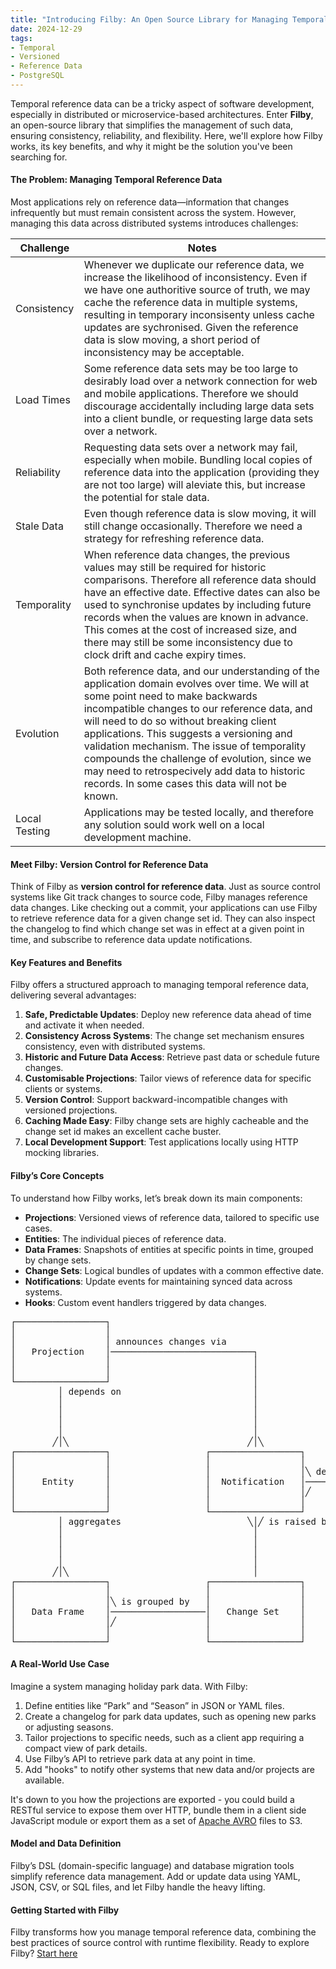 ```yaml
---
title: "Introducing Filby: An Open Source Library for Managing Temporal Reference Data"
date: 2024-12-29
tags:
- Temporal
- Versioned
- Reference Data
- PostgreSQL
---
```

Temporal reference data can be a tricky aspect of software development, especially in distributed or microservice-based architectures. Enter **Filby**, an open-source library that simplifies the management of such data, ensuring consistency, reliability, and flexibility. Here, we'll explore how Filby works, its key benefits, and why it might be the solution you've been searching for.

#### The Problem: Managing Temporal Reference Data

Most applications rely on reference data—information that changes infrequently but must remain consistent across the system. However, managing this data across distributed systems introduces challenges:

| Challenge     | Notes                                                                                                                                                                                                                                                                                                                                                                                                                                                                          |
| ------------- | ------------------------------------------------------------------------------------------------------------------------------------------------------------------------------------------------------------------------------------------------------------------------------------------------------------------------------------------------------------------------------------------------------------------------------------------------------------------------------ |
| Consistency   | Whenever we duplicate our reference data, we increase the likelihood of inconsistency. Even if we have one authoritive source of truth, we may cache the reference data in multiple systems, resulting in temporary inconsisenty unless cache updates are sychronised. Given the reference data is slow moving, a short period of inconsistency may be acceptable.                                                                                                             |
| Load Times    | Some reference data sets may be too large to desirably load over a network connection for web and mobile applications. Therefore we should discourage accidentally including large data sets into a client bundle, or requesting large data sets over a network.                                                                                                                                                                                                               |
| Reliability   | Requesting data sets over a network may fail, especially when mobile. Bundling local copies of reference data into the application (providing they are not too large) will aleviate this, but increase the potential for stale data.                                                                                                                                                                                                                                           |
| Stale Data    | Even though reference data is slow moving, it will still change occasionally. Therefore we need a strategy for refreshing reference data.                                                                                                                                                                                                                                                                                                                                      |
| Temporality   | When reference data changes, the previous values may still be required for historic comparisons. Therefore all reference data should have an effective date. Effective dates can also be used to synchronise updates by including future records when the values are known in advance. This comes at the cost of increased size, and there may still be some inconsistency due to clock drift and cache expiry times.                                                          |
| Evolution     | Both reference data, and our understanding of the application domain evolves over time. We will at some point need to make backwards incompatible changes to our reference data, and will need to do so without breaking client applications. This suggests a versioning and validation mechanism. The issue of temporality compounds the challenge of evolution, since we may need to retrospecively add data to historic records. In some cases this data will not be known. |
| Local Testing | Applications may be tested locally, and therefore any solution sould work well on a local development machine.                                                                                                                                                                                                                                                                                                                                                                        |

#### Meet Filby: Version Control for Reference Data

Think of Filby as **version control for reference data**. Just as source control systems like Git track changes to source code, Filby manages reference data changes. Like checking out a commit, your applications can use Filby to retrieve reference data for a given change set id. They can also inspect the changelog to find which change set was in effect at a given point in time, and subscribe to reference data update notifications.

#### Key Features and Benefits

Filby offers a structured approach to managing temporal reference data, delivering several advantages:

1. **Safe, Predictable Updates**: Deploy new reference data ahead of time and activate it when needed.
2. **Consistency Across Systems**: The change set mechanism ensures consistency, even with distributed systems.
3. **Historic and Future Data Access**: Retrieve past data or schedule future changes.
4. **Customisable Projections**: Tailor views of reference data for specific clients or systems.
5. **Version Control**: Support backward-incompatible changes with versioned projections.
6. **Caching Made Easy**: Filby change sets are highly cacheable and the change set id makes an excellent cache buster.
7. **Local Development Support**: Test applications locally using HTTP mocking libraries.

#### Filby’s Core Concepts

To understand how Filby works, let’s break down its main components:

- **Projections**: Versioned views of reference data, tailored to specific use cases.
- **Entities**: The individual pieces of reference data.
- **Data Frames**: Snapshots of entities at specific points in time, grouped by change sets.
- **Change Sets**: Logical bundles of updates with a common effective date.
- **Notifications**: Update events for maintaining synced data across systems.
- **Hooks**: Custom event handlers triggered by data changes.

<pre>
┌─────────────────┐
│                 │
│                 │ announces changes via
│   Projection    │───────────────────────────┐
│                 │                           │
│                 │                           │
└─────────────────┘                           │
         │ depends on                         │
         │                                    │
         │                                    │
         │                                    │
         │                                    │
        ╱│╲                                  ╱│╲
┌─────────────────┐                  ┌─────────────────┐                   ┌─────────────────┐
│                 │                  │                 │                   │                 │
│                 │                  │                 │╲ delivered via    │                 │
│     Entity      │                  │  Notification   │───────────────────│      Hook       │
│                 │                  │                 │╱                  │                 │
│                 │                  │                 │                   │                 │
└─────────────────┘                  └─────────────────┘                   └─────────────────┘
         │ aggregates                        ╲│╱ is raised by
         │                                    │
         │                                    │
         │                                    │
         │                                    │
        ╱│╲                                   │
┌─────────────────┐                  ┌─────────────────┐
│                 │                  │                 │
│                 │╲ is grouped by   │                 │
│   Data Frame    │──────────────────│   Change Set    │
│                 │╱                 │                 │
│                 │                  │                 │
└─────────────────┘                  └─────────────────┘
</pre>

#### A Real-World Use Case

Imagine a system managing holiday park data. With Filby:

1. Define entities like “Park” and “Season” in JSON or YAML files.
2. Create a changelog for park data updates, such as opening new parks or adjusting seasons.
3. Tailor projections to specific needs, such as a client app requiring a compact view of park details.
4. Use Filby’s API to retrieve park data at any point in time.
5. Add "hooks" to notify other systems that new data and/or projects are available.

It's down to you how the projections are exported - you could build a RESTful service to expose them over HTTP, bundle them in a client side JavaScript module or export them as a set of [Apache AVRO](https://avro.apache.org/) files to S3.

#### Model and Data Definition

Filby’s DSL (domain-specific language) and database migration tools simplify reference data management. Add or update data using YAML, JSON, CSV, or SQL files, and let Filby handle the heavy lifting.

#### Getting Started with Filby

Filby transforms how you manage temporal reference data, combining the best practices of source control with runtime flexibility. Ready to explore Filby? [Start here](https://github.com/acuminous/filby)
